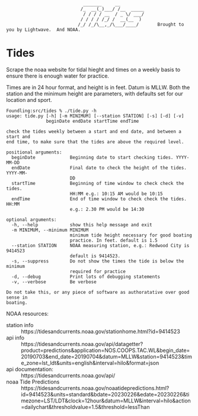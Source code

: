 ~~~
                             _______     __         
                            /_  __(_)___/ /__  _____
                             / / / / __  / _ \/ ___/
                            / / / / /_/ /  __(__  ) 
                           /_/ /_/\__,_/\___/____/       Brought to you by Lightwave.  And NOAA.  
~~~
# Tides
Scrape the noaa website for tidal hieght and times on a weekly basis to ensure there is enough water for practice.  

Times are in 24 hour format, and height is in feet.  Datum is MLLW.  Both the station and the minimum height are parameters, with defaults set for our location and sport.  

~~~
Foundling:src/tides % ./tide.py -h
usage: tide.py [-h] [-m MINIMUM] [--station STATION] [-s] [-d] [-v]
               beginDate endDate startTime endTime

check the tides weekly between a start and end date, and between a start and
end time, to make sure that the tides are above the required level.

positional arguments:
  beginDate             Beginning date to start checking tides. YYYY-MM-DD
  endDate               Final date to check the height of the tides. YYYY-MM-
                        DD
  startTime             Beginning of time window to check check the tides.
                        HH:MM e.g.: 10:15 AM would be 10:15
  endTime               End of time window to check check the tides. HH:MM
                        e.g.: 2.30 PM would be 14:30

optional arguments:
  -h, --help            show this help message and exit
  -m MINIMUM, --minimum MINIMUM
                        minimum tide height necessary for good boating
                        practice. In feet. default is 1.5
  --station STATION     NOAA measuring station, e.g.: Redwood City is 9414523
                        default is 9414523.
  -s, --suppress        Do not show the times the tide is below the minimum
                        required for practice
  -d, --debug           Print lots of debugging statements
  -v, --verbose         Be verbose

Do not take this, or any piece of software as authoratative over good sense in
boating.
~~~

NOAA resources:
<dl>
<dt>station info
<dd>https://tidesandcurrents.noaa.gov/stationhome.html?id=9414523
<dt>api info
<dd>https://tidesandcurrents.noaa.gov/api/datagetter?product=predictions&application=NOS.COOPS.TAC.WL&begin_date=20190703&end_date=20190704&datum=MLLW&station=9414523&time_zone=lst_ldt&units=english&interval=hilo&format=json
<dt>api documentation: 
<dd>https://tidesandcurrents.noaa.gov/api/
<dt>noaa Tide Predictions 
<dd>https://tidesandcurrents.noaa.gov/noaatidepredictions.html?id=9414523&units=standard&bdate=20230226&edate=20230226&timezone=LST/LDT&clock=12hour&datum=MLLW&interval=hilo&action=dailychart&thresholdvalue=1.5&threshold=lessThan
</dl>

